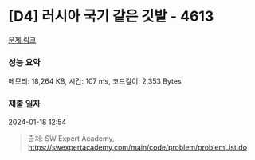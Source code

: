 # [D4] 러시아 국기 같은 깃발 - 4613 

[문제 링크](https://swexpertacademy.com/main/code/problem/problemDetail.do?contestProbId=AWQl9TIK8qoDFAXj) 

### 성능 요약

메모리: 18,264 KB, 시간: 107 ms, 코드길이: 2,353 Bytes

### 제출 일자

2024-01-18 12:54



> 출처: SW Expert Academy, https://swexpertacademy.com/main/code/problem/problemList.do